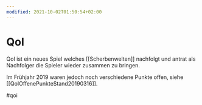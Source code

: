 ```yaml
---
modified: 2021-10-02T01:50:54+02:00
---
```


# QoI

QoI ist ein neues Spiel welches [[Scherbenwelten]] nachfolgt und antrat als Nachfolger die Spieler wieder zusammen zu bringen.

Im Frühjahr 2019 waren jedoch noch verschiedene Punkte offen, siehe [[QoIOffenePunkteStand20190316]].



#qoi
